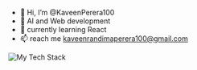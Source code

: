 - 👋 Hi, I’m @KaveenPerera100
- 👀 AI and Web development
- 🌱 currently learning React
- 📫 reach me kaveenrandimaperera100@gmail.com
<img src="https://github-readme-tech-stack.vercel.app/api/cards?lineHeight=2&lineCount=2&theme=cyberpunk&gap=5&line1=html5,html5,c4cda8;css3,css3,f41aba;react,react,2596ad;bootstrap,bootstrap,f498fb;&line2=javascript,javascript,faf200;python,python,bdd02f;" alt="My Tech Stack" />
